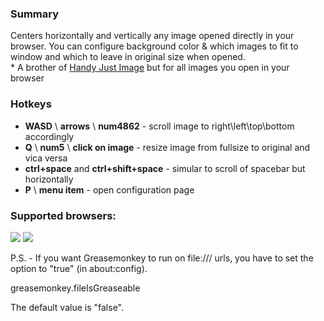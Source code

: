 <h3>Summary</h3>
Centers horizontally and vertically any image opened directly in your browser. You can configure background color & which images to fit to window and which to leave in original size when opened.
<br>* A brother of <a href=https://github.com/Owyn/HandyImage>Handy Just Image</a> but for all images you open in your browser

<h3>Hotkeys</h3>
<ul>
<li><strong>WASD</strong> \ <strong>arrows</strong> \ <strong>num4862</strong> - scroll image to right\left\top\bottom accordingly</li>
<li><strong>Q</strong> \ <strong>num5</strong> \ <strong>click on image</strong> - resize image from fullsize to original and vica versa</li>
<li><strong>ctrl+space</strong> and <strong>ctrl+shift+space</strong> - simular to scroll of spacebar but horizontally
<li><strong>P</strong> \ <strong>menu item</strong> - open configuration page
</ul>

<h3>Supported browsers:</h3>
<img src=https://upload.wikimedia.org/wikipedia/en/thumb/d/d0/Chrome_Logo.svg/90px-Chrome_Logo.svg.png>
<img src=https://upload.wikimedia.org/wikipedia/commons/thumb/e/e7/Mozilla_Firefox_3.5_logo_256.png/90px-Mozilla_Firefox_3.5_logo_256.png>

P.S. - If you want Greasemonkey to run on file:/// urls, you have to set the option to "true" (in about:config).

greasemonkey.fileIsGreaseable

The default value is "false".
